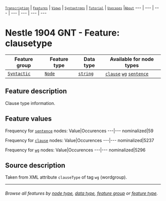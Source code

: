<a name="start"></a>
[<small>`Transcription`</small>](../transcription.md#start) | [<small>`Features`</small>](../features.md#start) | [<small>`Views`</small>](../views.md#start) | [<small>`Syntaxtrees`</small>](../syntaxtrees.md#start) | [<small>`Tutorial`</small>](../../tutorial/README.md#start) | [<small>`Usecases`</small>](../usecases/README.md#start) |[<small>`About`</small>](../about.md#start)
---  | --- | --- | --- | --- | --- | ---

# Nestle 1904 GNT - Feature: clausetype

Feature group | Feature type | Data type | Available for node types
---  | --- | --- | ---
[`Syntactic`](featuresbygroup.md#syntactic-features) | [`Node`](featuresbyfeaturetype.md#node-features)  | [`string`](featuresbydatatype.md#string-datatype) | [`clause`](featuresbynodetype.md#clause-nodes) [`wg`](featuresbynodetype.md#wordgroup-nodes) [`sentence`](featuresbynodetype.md#sentence-nodes)

## Feature description

Clause type information.

## Feature values

Frequency for [`sentence`](featuresbynodetype.md#sentence-nodes) nodes: 
Value|Occurences
---|---
nominalized|59

Frequency for  [`clause`](featuresbynodetype.md#clause-nodes) nodes:
Value|Occurences
---|---
nominalized|5237

Frequency for [`wg`](featurebynodetype.md#wordgroup-nodes) nodes:
Value|Occurences
---|---
nominalized|5296

## Source description

Taken from XML attribute `clauseType` of tag `wg` (wordgroup).

---
###### *Browse all features by [node type](featuresbynodetype.md#start), [data type](featuresbydatatype.md#start), [feature group](featuresbygroup.md#start) or [feature type](featuresbyfeaturetype.md#start).*
